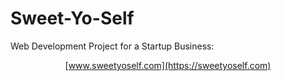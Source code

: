 # Sweet-Yo-Self
Web Development Project for a Startup Business:

<div id="content" style="text-align:center;>
<img src="https://github.com/Giavonator/Sweet-Yo-Self/assets/68939873/8a9b326b-7448-4573-89c7-e2d4dcbdc752" width="250" height="250">

[www.sweetyoself.com](https://sweetyoself.com)

</div>
